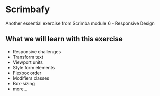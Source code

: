 # Scrimbafy

Another essential exercise from Scrimba module 6 - Responsive Design

## What we will learn with this exercise

- Responsive challenges
- Transform text
- Viewport units
- Style form elements
- Flexbox order
- Modifiers classes
- Box-sizing
- more...
